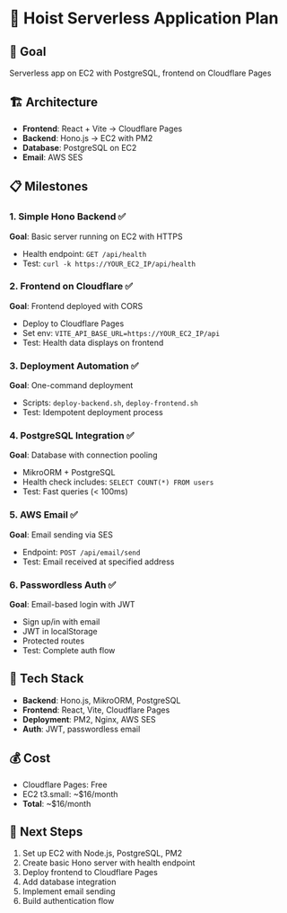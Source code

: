 # 🚀 Hoist Serverless Application Plan

## 🎯 Goal
Serverless app on EC2 with PostgreSQL, frontend on Cloudflare Pages

## 🏗️ Architecture
- **Frontend**: React + Vite → Cloudflare Pages
- **Backend**: Hono.js → EC2 with PM2
- **Database**: PostgreSQL on EC2
- **Email**: AWS SES

## 📋 Milestones

### 1. Simple Hono Backend ✅
**Goal**: Basic server running on EC2 with HTTPS
- Health endpoint: `GET /api/health`
- Test: `curl -k https://YOUR_EC2_IP/api/health`

### 2. Frontend on Cloudflare ✅
**Goal**: Frontend deployed with CORS
- Deploy to Cloudflare Pages
- Set env: `VITE_API_BASE_URL=https://YOUR_EC2_IP/api`
- Test: Health data displays on frontend

### 3. Deployment Automation ✅
**Goal**: One-command deployment
- Scripts: `deploy-backend.sh`, `deploy-frontend.sh`
- Test: Idempotent deployment process

### 4. PostgreSQL Integration ✅
**Goal**: Database with connection pooling
- MikroORM + PostgreSQL
- Health check includes: `SELECT COUNT(*) FROM users`
- Test: Fast queries (< 100ms)

### 5. AWS Email ✅
**Goal**: Email sending via SES
- Endpoint: `POST /api/email/send`
- Test: Email received at specified address

### 6. Passwordless Auth ✅
**Goal**: Email-based login with JWT
- Sign up/in with email
- JWT in localStorage
- Protected routes
- Test: Complete auth flow

## 🔧 Tech Stack
- **Backend**: Hono.js, MikroORM, PostgreSQL
- **Frontend**: React, Vite, Cloudflare Pages
- **Deployment**: PM2, Nginx, AWS SES
- **Auth**: JWT, passwordless email

## 💰 Cost
- Cloudflare Pages: Free
- EC2 t3.small: ~$16/month
- **Total**: ~$16/month

## 🚀 Next Steps
1. Set up EC2 with Node.js, PostgreSQL, PM2
2. Create basic Hono server with health endpoint
3. Deploy frontend to Cloudflare Pages
4. Add database integration
5. Implement email sending
6. Build authentication flow
